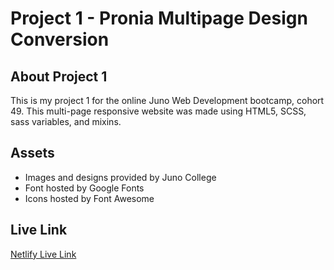 # Project 1 - Pronia Multipage Design Conversion
## About Project 1
This is my project 1 for the online Juno Web Development bootcamp, cohort 49. This multi-page responsive website was made using HTML5, SCSS, sass variables, and mixins. 
## Assets
- Images and designs provided by Juno College
- Font hosted by Google Fonts
- Icons hosted by Font Awesome
## Live Link
[Netlify Live Link](emmaclarkeproject1.netlify.app)
